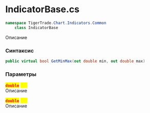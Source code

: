 
# IndicatorBase.cs
```csharp
namespace TigerTrade.Chart.Indicators.Common  
    class IndicatorBase
```

Описание

### Синтаксис
```csharp
public virtual bool GetMinMax(out double min, out double max)
```

### Параметры
<mark style="color:red;">**`double`**</mark> <mark style="color:yellow;">`out`</mark>  
 Описание  
  
<mark style="color:red;">**`double`**</mark> <mark style="color:yellow;">`out`</mark>  
 Описание  
  

                    
                    